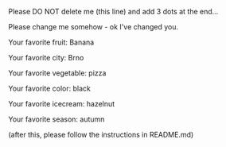 Please DO NOT delete me (this line) and add 3 dots at the end...

Please change me somehow - ok I've changed you.



Your favorite fruit: Banana

Your favorite city: Brno

Your favorite vegetable: pizza

Your favorite color: black

Your favorite icecream: hazelnut

Your favorite season: autumn


(after this, please follow the instructions in README.md)


